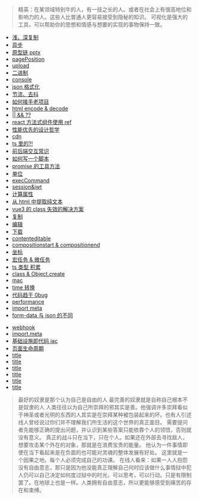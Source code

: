 > 精英：在某领域特别牛的人，有一技之长的人。或者在社会上有很高地位和影响力的人。这些人比普通人更容易接受到隐秘的知识。
> 可视化是强大的工具，可以帮助你的思想和情感与想要的实现的事物保持一致。

- [浅、深复制](/confuse/clone.html)
- [异步](/confuse/async.html)
- [原型链 pptx](/confuse/jsPrototypeChain.pptx)
- [pagePosition](/confuse/pagePosition.html)
- [upload](/confuse/upload.html)
- [二进制](/confuse/bit.html)
- [console](/browser/console.html)
- [json 格式化](/language/javascript/json-transfer.html)
- [节流、去抖](/confuse/throttleDebouncd.html)
- [如何接手老项目](/confuse/takeOverProject.html)
- [html encode & decode](/confuse/htmlEncodeDecode.html)
- [|| && ??](/confuse/shortCircuitOperator.html)
- [react 方法式组件使用 ref ](/confuse/reactFnComp%26Ref.html)
- [性能优先的设计哲学](/confuse/title.html)
- [cdn](/confuse/cdn.html)
- [ts 里的?!](/confuse/tsQuestionMarkExclamationPoint.html)
- [前后端交互常识](/confuse/front&end.html)
- [如何写一个脚本](/confuse/writeScript.html)
- [promise 的工具方法](/confuse/promise.html)
- [单位](/confuse/unit.html)
- [execCommand](/confuse/execCommand.html)
- [session&jwt](/confuse/session&jwt.html)
- [计算属性](/confuse/getComputedStyle.html)
- [从 html 中提取纯文本](/confuse/extractText.html)
- [vue3 的 class 失效的解决方案](/confuse/vue3Class.html)
- [复制](/confuse/copy.html)
- [编辑](/confuse/edit.html)
- [下载](/confuse/download.html)
- [contenteditable](/confuse/contenteditable.html)
- [compositionstart & compositionend](/confuse/compositionstartCompositionend.html)
- [坐标](/confuse/position.html)
- [宏任务 & 微任务](/confuse/macroTask&MicroTask.html)
- [ts 类型 积累](/confuse/tsTypeAccumulate.html)
- [class & Object.create](/confuse/classObjectCreate.html)
- [mac](/confuse/mac.html)
- [time 转换](/confuse/timeTransfer.html)
- [代码趋于 0bug](/confuse/bug0.html)
- [performance](/confuse/performance.html)
- [import meta](/confuse/importMeta.html)
- [form-data 与 json 的不同](/confuse/formData&json.html)
<!-- - [ors指标](/confuse/ors.html) -->
- [webhook](/confuse/webhook.html)
- [import.meta](/confuse/importMata.html)
- [基础设施即代码 iac](/confuse/iac.html)
- [页面生命周期](/confuse/pageLife.html)
- [title](/confuse/title.html)
- [title](/confuse/title.html)
- [title](/confuse/title.html)
- [title](/confuse/title.html)
- [title](/confuse/title.html)
- [title](/confuse/title.html)

> 最好的奴隶是那个认为自己是自由的人
> 最完善的奴隶就是自称自己根本不是奴隶的人
> 人类往往以为自己所崇拜的邪其实是善。他强调许多崇拜看似于神圣或者光明的东西的人其实是在崇拜某种被包装起来的坏。也有人引述线人曾经说过你们并不理解我们所生活的这个世界的真正面目。
> 需要提问者先能够正确的提出问题，并认识到某些答案只能依靠个人的领悟，否则就没有意义。
> 真正的战斗只在当下，只在个人。如果还在外部去寻找敌人，想要攻击某个外在的对象，那就是在浪费宝贵的能量。
> 他认为一件事情即使在当下看起来是在负面的也可能对灵魂的整体发展有好处。
> 这里就是一个因果之地。每个人必须完成自己的功课。
> 在线人看来：如果一人人抱怨没有自由意志，那只是因为他没能真正理解自己何时应该做什么事情狱中犯人仍可以自己决定如何度过狱中的时光，可以思考，可以行动。只是有限制罢了。在地球上也是一样。人类拥有自由意志，所以更能够感受到痛苦的存在和束缚。
